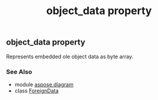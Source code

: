 ﻿---
title: object_data property
second_title: Aspose.Diagram for Python via .NET API References
description: 
type: docs
weight: 110
url: /python-net/aspose.diagram/foreigndata/object_data/
is_root: false
---

## object_data property


Represents embedded ole object data as byte array.

### See Also
* module [aspose.diagram](../../)
* class [ForeignData](/diagram/python-net/aspose.diagram/foreigndata)
